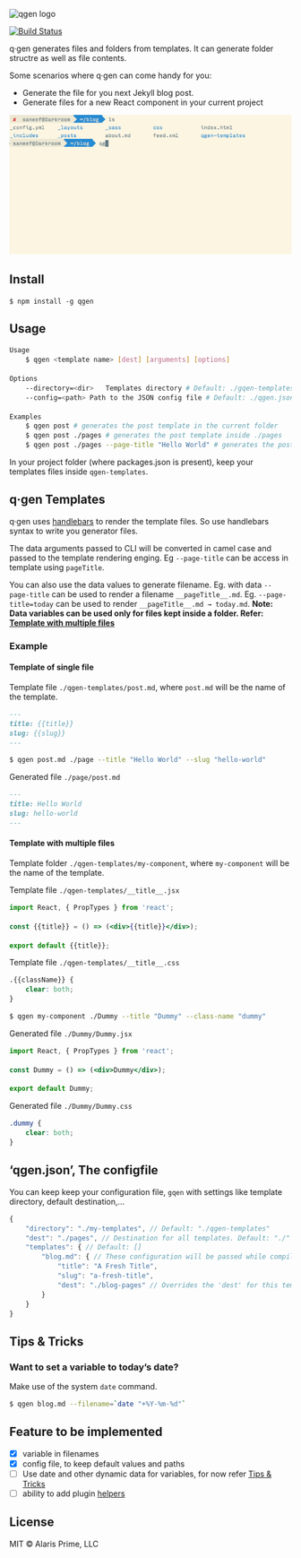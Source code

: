 ![qgen logo](https://cdn.rawgit.com/alarisprime/qgen/master/media/qgen-logo.svg)

[![Build Status](https://travis-ci.org/alarisprime/qgen.svg?branch=master)](https://travis-ci.org/alarisprime/qgen)

q·gen generates files and folders from templates. It can generate folder structre as well as file contents.

Some scenarios where q·gen can come handy for you:

- Generate the file for you next Jekyll blog post.
- Generate files for a new React component in your current project

![](/media/qgen-example-usge.gif)

## Install

	$ npm install -g qgen

## Usage

```bash
Usage
	$ qgen <template name> [dest] [arguments] [options]

Options
	--directory=<dir>	Templates directory # Default: ./gqen-templates
	--config=<path>	Path to the JSON config file # Default: ./qgen.json

Examples
	$ qgen post # generates the post template in the current folder
	$ qgen post ./pages # generates the post template inside ./pages
	$ qgen post ./pages --page-title "Hello World" # generates the post template in inside ./pages with data field pageTitle="Hello World" to the template rendering engine
```

In your project folder (where packages.json is present), keep your templates files inside `qgen-templates`.

## q·gen Templates

q·gen uses [handlebars](http://handlebarsjs.com) to render the template files. So use handlebars syntax to write you generator files.

The data arguments passed to CLI will be converted in camel case and passed to the template rendering enging. Eg `--page-title` can be access in template using `pageTitle`.

You can also use the data values to generate filename. Eg. with data `--page-title` can be used to render a filename `__pageTitle__.md`. Eg. `--page-title=today` can be used to render `__pageTitle__.md → today.md`. **Note: Data variables can be used only for files kept inside a folder. Refer: [Template with multiple files](#template-with-multiple-files)**

### Example

#### Template of single file

Template file `./qgen-templates/post.md`, where `post.md` will be the name of the template.
```markdown
---
title: {{title}}
slug: {{slug}}
---

```

```bash
$ qgen post.md ./page --title "Hello World" --slug "hello-world"
```

Generated file `./page/post.md`
```markdown
---
title: Hello World
slug: hello-world
---

```

#### Template with multiple files

Template folder `./qgen-templates/my-component`, where `my-component` will be the name of the template.

Template file `./qgen-templates/__title__.jsx`
```jsx
import React, { PropTypes } from 'react';

const {{title}} = () => (<div>{{title}}</div>);

export default {{title}};

```

Template file `./qgen-templates/__title__.css`
```css
.{{className}} {
	clear: both;
}

```

```bash
$ qgen my-component ./Dummy --title "Dummy" --class-name "dummy"
```

Generated file `./Dummy/Dummy.jsx`
```jsx
import React, { PropTypes } from 'react';

const Dummy = () => (<div>Dummy</div>);

export default Dummy;

```

Generated file `./Dummy/Dummy.css`
```css
.dummy {
	clear: both;
}

```

## ‘qgen.json’, The configfile

You can keep keep your configuration file, `gqen` with settings like template directory, default destination,…

```javascript
{
	"directory": "./my-templates", // Default: "./qgen-templates"
	"dest": "./pages", // Destination for all templates. Default: "./"
	"templates": { // Default: []
		"blog.md": { // These configuration will be passed while compiling template 'blog.md'
			"title": "A Fresh Title",
			"slug": "a-fresh-title",
			"dest": "./blog-pages" // Overrides the 'dest' for this template. Default: undefined
		}
	}
}
```


## Tips & Tricks

### Want to set a variable to today’s date?

Make use of the system `date` command.

```bash
$ qgen blog.md --filename=`date "+%Y-%m-%d"`
```

## Feature to be implemented

- [x] variable in filenames
- [x] config file, to keep default values and paths
- [ ] Use date and other dynamic data for variables, for now refer [Tips & Tricks](#tips--tricks)
- [ ] ability to add plugin [helpers](https://handlebarsjs.com/expressions.html#helpers)

## License

MIT © Alaris Prime, LLC
